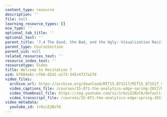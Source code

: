 ```yaml
---
content_type: resource
description: ''
file: null
learning_resource_types: []
ocw_type: ''
optional_tab_title: ''
optional_text: ''
parent_title: '7.4 The Good, the Bad, and the Ugly: Visualization Recitation  (Recitation)'
parent_type: CourseSection
parent_uid: null
related_resources_text: ''
resource_index_text: ''
resourcetype: Video
title: Welcome to Recitation 7
uid: bf684a6c-cf66-d2d1-a173-345c4727a2fd
video_files:
  archive_url: https://archive.org/download/MIT15.071S17/MIT15_071S17_Session_7.4.01_300k.mp4
  video_captions_file: /courses/15-071-the-analytics-edge-spring-2017/68e0c1ee538c5bf2927354f1de4eedc7_1r6cLE2BoTA.vtt
  video_thumbnail_file: https://img.youtube.com/vi/1r6cLE2BoTA/default.jpg
  video_transcript_file: /courses/15-071-the-analytics-edge-spring-2017/a8520124592ee87a8615910cf43bc691_1r6cLE2BoTA.pdf
video_metadata:
  youtube_id: 1r6cLE2BoTA
---
```

